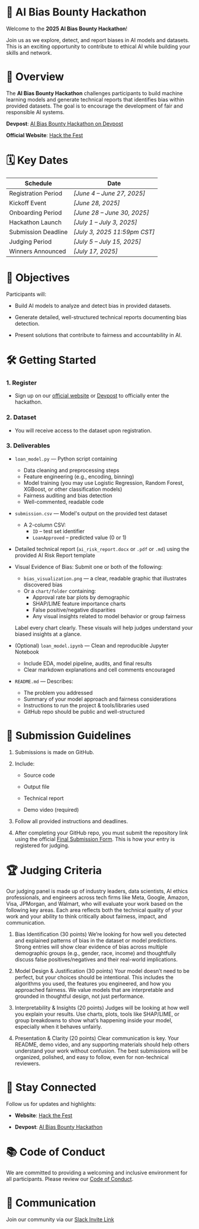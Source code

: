 # 📂 AI Bias Bounty Hackathon

Welcome to the **2025 AI Bias Bounty Hackathon**!

Join us as we explore, detect, and report biases in AI models and datasets. This is an exciting opportunity to contribute to ethical AI while building your skills and network.


# 🚀 Overview

The **AI Bias Bounty Hackathon** challenges participants to build machine learning models and generate technical reports that identifies bias within provided datasets. The goal is to encourage the development of fair and responsible AI systems.

**Devpost**: [AI Bias Bounty Hackathon on Devpost](https://ai-bias-bounty-hackathon.devpost.com/)

**Official Website**: [Hack the Fest](https://hackthefest.com/)


# 🗓️ Key Dates

| Schedule                        | Date                               |
| ------------------------------- | ---------------------------------- |
| Registration Period             | *\[June 4 – June 27, 2025]*        |
| Kickoff Event                   | *\[June 28, 2025]*                 |
| Onboarding Period               | *\[June 28 – June 30, 2025]*       |
| Hackathon Launch                | *\[July 1 – July 3, 2025]*   |
| Submission Deadline             | *\[July 3, 2025 11:59pm CST]*      |
| Judging Period                  | *\[July 5 – July 15, 2025]*        |
| Winners Announced               | *\[July 17, 2025]*                 |


# 🎯 Objectives

Participants will:

- Build AI models to analyze and detect bias in provided datasets.

- Generate detailed, well-structured technical reports documenting bias detection.

- Present solutions that contribute to fairness and accountability in AI.


# 🛠️ Getting Started

### 1. Register

- Sign up on our [official website](https://hackthefest.com/) or [Devpost](https://ai-bias-bounty-hackathon.devpost.com/) to officially enter the hackathon.

### 2. Dataset

- You will receive access to the dataset upon registration.

### 3. Deliverables

- `loan_model.py` — Python script containing
    
    - Data cleaning and preprocessing steps
    - Feature engineering (e.g., encoding, binning)
    - Model training (you may use Logistic Regression, Random Forest, XGBoost, or other classification models)
    - Fairness auditing and bias detection
    - Well-commented, readable code

- `submission.csv` — Model's output on the provided test dataset

    - A 2-column CSV:
      - `ID` – test set identifier
      - `LoanApproved` – predicted value (0 or 1)

- Detailed technical report (`ai_risk_report.docx` or `.pdf` or `.md`) using the provided AI Risk Report template

- Visual Evidence of Bias: Submit one or both of the following:

    - `bias_visualization.png` — a clear, readable graphic that illustrates discovered bias
    - Or a `chart/folder` containing:
      - Approval rate bar plots by demographic
      - SHAP/LIME feature importance charts
      - False positive/negative disparities
      - Any visual insights related to model behavior or group fairness
    
    Label every chart clearly. These visuals will help judges understand your biased insights at a glance.

- (Optional) `loan_model.ipynb` — Clean and reproducible Jupyter Notebook

    - Include EDA, model pipeline, audits, and final results
    - Clear markdown explanations and cell comments encouraged

- `README.md` — Describes:

    - The problem you addressed
    - Summary of your model approach and fairness considerations
    - Instructions to run the project & tools/libraries used
    - GitHub repo should be public and well-structured

# 📑 Submission Guidelines

1. Submissions is made on GitHub.

2. Include:

    - Source code

    - Output file

    - Technical report

    - Demo video (required)

3. Follow all provided instructions and deadlines.

4. After completing your GitHub repo, you must submit the repository link using the official [Final Submission Form](https://forms.gle/ES3CY59jEjdaqCvBA). This is how your entry is registered for judging.


# 🏆 Judging Criteria

Our judging panel is made up of industry leaders, data scientists, AI ethics professionals, and engineers across tech firms like Meta, Google, Amazon, Visa, JPMorgan, and Walmart, who will evaluate your work based on the following key areas. Each area reflects both the technical quality of your work and your ability to think critically about fairness, impact, and communication.

1. Bias Identification (30 points)
   We’re looking for how well you detected and explained patterns of bias in the dataset or model predictions.
Strong entries will show clear evidence of bias across multiple demographic groups (e.g., gender, race, income) and thoughtfully discuss false positives/negatives and their real-world implications.

2. Model Design & Justification (30 points)
   Your model doesn’t need to be perfect, but your choices should be intentional. This includes the algorithms you used, the features you engineered, and how you approached fairness. We value models that are interpretable and grounded in thoughtful design, not just performance.

3. Interpretability & Insights (20 points)
   Judges will be looking at how well you explain your results.
Use charts, plots, tools like SHAP/LIME, or group breakdowns to show what’s happening inside your model, especially when it behaves unfairly.

4. Presentation & Clarity (20 points)
   Clear communication is key. Your README, demo video, and any supporting materials should help others understand your work without confusion. The best submissions will be organized, polished, and easy to follow, even for non-technical reviewers.


# 📣 Stay Connected

Follow us for updates and highlights:

- **Website**: [Hack the Fest](https://hackthefest.com/)

- **Devpost**: [AI Bias Bounty Hackathon](https://ai-bias-bounty-hackathon.devpost.com/)


# 📚 Code of Conduct

We are committed to providing a welcoming and inclusive environment for all participants. Please review our [Code of Conduct](./CODE_OF_CONDUCT.md).


# 💬 Communication

Join our community via our [Slack Invite Link](https://join.slack.com/t/hackthefest/shared_invite/zt-380la7fd3-xk~zDvk~kZIrqr_HznLHbQ)
